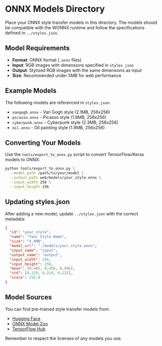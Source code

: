 # ONNX Models Directory

Place your ONNX style transfer models in this directory. The models should be compatible with the WONNX runtime and follow the specifications defined in `../styles.json`.

## Model Requirements

- **Format**: ONNX format (`.onnx` files)
- **Input**: RGB images with dimensions specified in `styles.json`
- **Output**: Stylized RGB images with the same dimensions as input
- **Size**: Recommended under 5MB for web performance

## Example Models

The following models are referenced in `styles.json`:

- `vangogh.onnx` - Van Gogh style (2.1MB, 256x256)
- `picasso.onnx` - Picasso style (1.8MB, 256x256)  
- `cyberpunk.onnx` - Cyberpunk style (2.3MB, 256x256)
- `oil.onnx` - Oil painting style (1.9MB, 256x256)

## Converting Your Models

Use the `tools/export_to_onnx.py` script to convert TensorFlow/Keras models to ONNX:

```bash
python tools/export_to_onnx.py \
  --model_path /path/to/your/model \
  --output_path web/models/your_style.onnx \
  --input_width 256 \
  --input_height 256
```

## Updating styles.json

After adding a new model, update `../styles.json` with the correct metadata:

```json
{
  "id": "your_style",
  "name": "Your Style Name",
  "size": "X.XMB",
  "model_url": "./models/your_style.onnx",
  "input_name": "input",
  "output_name": "output", 
  "input_width": 256,
  "input_height": 256,
  "mean": [0.485, 0.456, 0.406],
  "std": [0.229, 0.224, 0.225],
  "scale": 255.0
}
```

## Model Sources

You can find pre-trained style transfer models from:
- [Hugging Face](https://huggingface.co/models?search=style+transfer)
- [ONNX Model Zoo](https://github.com/onnx/models)
- [TensorFlow Hub](https://tfhub.dev/s?deployment-format=lite&module-type=image-style-transfer)

Remember to respect the licenses of any models you use.
